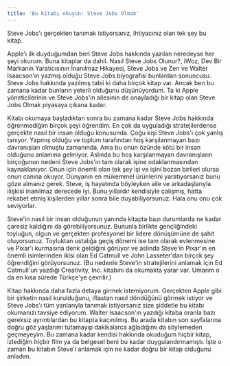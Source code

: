 ```yaml
---
title: 'Bu kitabı okuyun: Steve Jobs Olmak'
---
```


Steve Jobs'ı gerçekten tanımak istiyorsanız, ihtiyacınız olan tek şey bu kitap.

Apple'ı ilk duyduğumdan beri Steve Jobs hakkında yazılan neredeyse her şeyi okurum. Buna kitaplar da dahil. Nasıl Steve Jobs Olunur?, iWoz, Dev Bir Markanın Yaratıcısının İnanılmaz Hikayesi, Steve Jobs ve Zen ve Walter Isaacson'ın yazmış olduğu Steve Jobs biyografisi bunlardan sonuncusu. Steve Jobs hakkında yazılmış tabii ki daha birçok kitap var. Ancak ben bu zamana kadar bunların yeterli olduğunu düşünüyordum. Ta ki Apple yöneticilerinin ve Steve Jobs'ın ailesinin de onayladığı bir kitap olan Steve Jobs Olmak piyasaya çıkana kadar.

Kitabı okumaya başladıktan sonra bu zamana kadar Steve Jobs hakkında öğrenmediğim birçok şeyi öğrendim. En çok da uyguladığı stratejilerdense gerçekte nasıl bir insan olduğu konusunda. Çoğu kişi Steve Jobs'ı çok yanlış tanıyor. Yapmış olduğu ve toplum tarafından hoş karşılanmayan bazı davranışları olmuştu zamanında. Ama bu onun özünde kötü bir insan olduğunu anlamına gelmiyor. Aslında bu hoş karşılanmayan davranışların birçoğunun nedeni Steve Jobs'ın tam olarak işine odaklanmasından kaynaklanıyor. Onun için önemli olan tek şey işi ve işini bozan birileri olursa onun canına okuyor. Dünyanın en mükemmel ürünlerini yaratıyorsanız bunu göze almanız gerek. Steve, iş hayatında böyleyken aile ve arkadaşlarıyla ilişkisi inanılmaz derecede iyi. Bunu yıllardır kendisiyle çalışmış, hatta rekabet etmiş kişilerden yıllar sonra bile duyabiliyorsunuz. Hala onu onu çok seviyorlar.

Steve'in nasıl bir insan olduğunun yanında kitapta bazı durumlarda ne kadar çaresiz kaldığını da görebiliyorsunuz. Bununla birlikte gençliğindeki toyluğun, olgun ve gerçekten profesyonel bir lidere dönüşümüne de şahit oluyorsunuz. Toyluktan ustalığa geçiş dönemi ise tam olarak evlenmesine ve Pixar'ı kurmasına denk geldiğini görüyor ve aslında Steve'in Pixar'ın en önemli isimlerinden ikisi olan Ed Catmull ve John Lasseter'dan birçok şey öğrendiğini görüyorsunuz. (Bu nedenle Steve'in stratejilerini anlamak için Ed Catmull'un yazdığı Creativity, Inc. kitabını da okumakta yarar var. Umarım o da en kısa sürede Türkçe'ye çevrilir.)

Kitap hakkında daha fazla detaya girmek istemiyorum. Gerçekten Apple gibi bir şirketin nasıl kurulduğunu, iflastan nasıl döndüğünü görmek istiyor ve Steve Jobs'ı tüm yanlarıyla tanımak istiyorsanız size şiddetle bu kitabı okumanızı tavsiye ediyorum. Walter Isaacson'ın yazdığı kitaba oranla bazı gereksiz ayrıntılardan bu kitapta kaçınılmış. Bu arada kitabın son sayfalarına doğru göz yaşlarımı tutamayıp dakikalarca ağladığımı da söylemeden geçmeyeyim. Bu zamana kadar kendisi hakkında okuduğum hiçbir kitap, izlediğim hiçbir film ya da belgesel beni bu kadar duygulandırmamıştı. İşte o zaman bu kitabın Steve'i anlamak için ne kadar doğru bir kitap olduğunu anladım.
